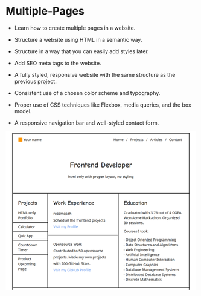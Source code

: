 # Multiple-Pages

- Learn how to create multiple pages in a website.
- Structure a website using HTML in a semantic way.
- Structure in a way that you can easily add styles later.
- Add SEO meta tags to the website.


- A fully styled, responsive website with the same structure as the previous project.
- Consistent use of a chosen color scheme and typography.
- Proper use of CSS techniques like Flexbox, media queries, and the box model.
- A responsive navigation bar and well-styled contact form.

<img src="../assets/multiple-page.png"/>